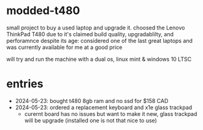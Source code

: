 # modded-t480

small project to buy a used laptop and upgrade it. choosed the Lenovo ThinkPad T480 due to it's claimed build quality, upgradablilty, and perforamnce despite its age: considered one of the last great laptops and was currently available for me at a good price

will try and run the machine with a dual os, linux mint & windows 10 LTSC

# entries
- 2024-05-23: bought t480 8gb ram and no ssd for $158 CAD
- 2024-05-23: ordered a replacement keyboard and x1e glass trackpad
  - curernt board has no issues but want to make it new, glass trackpad will be upgrade (installed one is not that nice to use)
 

